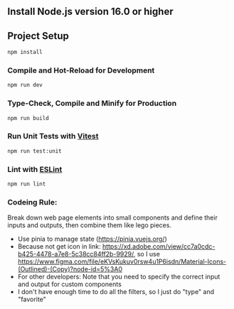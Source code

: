
## Install Node.js version 16.0 or higher
## Project Setup

```sh
npm install
```

### Compile and Hot-Reload for Development

```sh
npm run dev
```

### Type-Check, Compile and Minify for Production

```sh
npm run build
```

### Run Unit Tests with [Vitest](https://vitest.dev/)

```sh
npm run test:unit
```

### Lint with [ESLint](https://eslint.org/)

```sh
npm run lint
```
### Codeing Rule:
Break down web page elements into small components and define their inputs and outputs, then combine them like lego pieces.
- Use pinia to manage state (https://pinia.vuejs.org/)
- Because not get icon in link: https://xd.adobe.com/view/cc7a0cdc-b425-4478-a7e8-5c38cc84ff2b-9929/, so I use https://www.figma.com/file/eKVsKukuv0rsw4u1P6isdn/Material-Icons-(Outlined)-(Copy)?node-id=5%3A0
- For other developers: Note that you need to specify the correct input and output for custom components
- I don't have enough time to do all the filters, so I just do "type" and "favorite"


